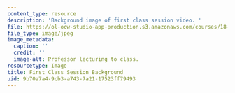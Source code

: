 ```yaml
---
content_type: resource
description: 'Background image of first class session video. '
file: https://ol-ocw-studio-app-production.s3.amazonaws.com/courses/18-821-project-laboratory-in-mathematics-spring-2013/9b70a7a49cb3a7437a2117523ff79493_MIT18_821S13_first_class_bg.jpg
file_type: image/jpeg
image_metadata:
  caption: ''
  credit: ''
  image-alt: Professor lecturing to class.
resourcetype: Image
title: First Class Session Background
uid: 9b70a7a4-9cb3-a743-7a21-17523ff79493
---
```


